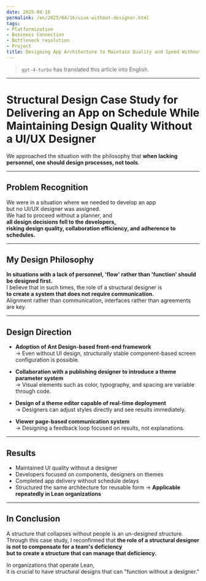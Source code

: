 ```yaml
---
date: 2025-04-16
permalink: /en/2025/04/16/uiux-without-designer.html
tags:
- Platformization
- Business Connection
- Bottleneck resolution
- Project
title: Designing App Architecture to Maintain Quality and Speed Without a UI/UX Designer
---
```

> `gpt-4-turbo` has translated this article into English.

---


# **Structural Design Case Study for Delivering an App on Schedule While Maintaining Design Quality Without a UI/UX Designer**
We approached the situation with the philosophy that **when lacking personnel, one should design processes, not tools**.

---

## Problem Recognition

We were in a situation where we needed to develop an app  
but no UI/UX designer was assigned.  
We had to proceed without a planner, and  
**all design decisions fell to the developers,  
risking design quality, collaboration efficiency, and adherence to schedules.**

---

## My Design Philosophy

**In situations with a lack of personnel, 'flow' rather than 'function' should be designed first.**  
I believe that in such times, the role of a structural designer is  
**to create a system that does not require communication.**  
Alignment rather than communication, interfaces rather than agreements are key.

---

## Design Direction

- **Adoption of Ant Design-based front-end framework**  
  → Even without UI design, structurally stable component-based screen configuration is possible.

- **Collaboration with a publishing designer to introduce a theme parameter system**  
  → Visual elements such as color, typography, and spacing are variable through code.

- **Design of a theme editor capable of real-time deployment**  
  → Designers can adjust styles directly and see results immediately.

- **Viewer page-based communication system**  
  → Designing a feedback loop focused on results, not explanations.

---

## Results

- Maintained UI quality without a designer  
- Developers focused on components, designers on themes  
- Completed app delivery without schedule delays  
- Structured the same architecture for reusable form → **Applicable repeatedly in Lean organizations**

---

## In Conclusion

A structure that collapses without people is an un-designed structure.  
Through this case study, I reconfirmed that **the role of a structural designer is not to compensate for a team's deficiency  
but to create a structure that can manage that deficiency.**

In organizations that operate Lean,  
it is crucial to have structural designs that can "function without a designer."